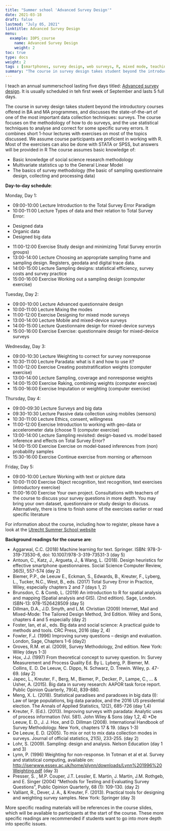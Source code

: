 ```yaml
---
title: "Summer school 'Advanced Survey Design'"
date: 2021-03-18
draft: false
lastmod: "July 05, 2021"
linktitle: Advanced Survey Design
menu:
  example: IOPS_course
    name: Advanced Survey Design
    weight: 2
toc: true
type: docs
weight: 2
tags : [smartphones, survey design, web surveys, R, mixed mode, teaching]
summary: "The course in survey design takes student beyond the introductory courses offered in BA and MA programmes, and discusses the state-of-the-art of one of the most important data collection techniques: surveys. The course focuses on the methodology of how to do surveys, and the use statistical techniques to analyse and correct for some specific survey errors. It combines short 1-hour lectures with exercises on most of the topics discussed. We assume course participants are proficient in working with R."
---
```


I teach an annual summerschool lasting five days titled: [Advanced survey design](https://www.uu.nl/professionals/programmas/advanced-survey-design). It is usually scheduled in teh first week of September and lasts 5 full days.

The course in survey design takes student beyond the introductory courses offered in BA and MA programmes, and discusses the state-of-the-art of one of the most important data collection techniques: surveys. The course focuses on the methodology of how to do surveys, and the use statistical techniques to analyse and correct for some specific survey errors. It combines short 1-hour lectures with exercises on most of the topics discussed. We assume course participants are proficient in working with R. Most of the exercises can also be done with STATA or SPSS, but answers will be provided in R
The course assumes basic knowledge of:
- Basic knowledge of social science research methodology
- Multivariate statistics up to the General Linear Model
- The basics of survey methodology (the basic of sampling questionnaire design, collecting and processing data)

**Day-to-day schedule**:

Monday, Day 1:
* 09:00-10:00	Lecture	Introduction to the Total Survey Error Paradigm	
* 10:00-11:00	Lecture	Types of data and their relation to Total Survey Error:
-	Designed data
-	Organic data
-	Designed big data	
* 11:00-12:00	Exercise 	Study design and minimizing Total Survey error(in groups)	
* 13:00-14:00	Lecture 	Choosing an appropriate sampling frame and sampling design. Registers, geodata and digital trace data.	
* 14:00-15:00	Lecture 	Sampling designs: statistical efficiency, survey costs and survey practice
* 15:00-16:00	Exercise 	Working out a sampling design (computer exercise)	

Tuesday, Day 2:	
* 09:00-10:00	Lecture	  Advanced questionnaire design	
* 10:00-11:00	Lecture	  Mixing the modes	
* 11:00-12:00	Exercise 	Designing for mixed mode surveys
* 13:00-14:00	Lecture 	Mobile and mixed-device surveys
* 14:00-15:00	Lecture 	Questionnaire design for mixed-device surveys	
* 15:00-16:00	Exercise 	Exercise: questionnaire design for mixed-device surveys	

Wednesday, Day 3:
* 09:00-10:30	Lecture	  Weighting to correct for survey nonresponse	
* 10:30-11:00	Lecture	  Paradata: what is it and how to use it?	
* 11:00-12:00	Exercise	Creating poststratification weights (computer exercise)	
* 13:00-14:00	Lecture 	Sampling, coverage and nonresponse weights	
* 14:00-15:00	Exercise	Raking, combining weights (computer exercise)	
* 15:00-16:00	Exercise 	Imputation or weighting (computer exercise)	

Thursday, Day 4:
* 09:00-09:30	Lecture	Surveys and big data
* 09:30-10:30	Lecture	Passive data collection using mobiles (sensors)	
* 10:30-11:00	Lecture	Ethics, consent, willingness	
* 11:00-12:00	Exercise	Introduction to working with geo-data or accelerometer data (choose 1) (computer exercise)	
* 13:00-14:00	Lecture	Sampling revisited: 
design-based vs. model based inference and effects on Total Survey Error? 	
* 14:00-15:00	Exercise	Exercise on model-based inferences from (non) probability samples	
* 15:30-16:00	Exercise	Continue exercise from morning or afternoon	

Friday, Day 5:
* 09:00-10:00	Lecture	Working with text or picture data
* 10:00-11:00	Exercise	Object recognition, text recognition, text exercises (introductory exercise)
* 11:00-16:00	Exercise	Your own project. 
Consultations with teachers of the course to discuss your survey questions in more depth. 
You may bring your own dataset, questionnaire or study design to discuss. 
Alternatively, there is time to finish some of the exercises earlier or read specific literature	

For information about the course, including how to register, please have a look at the [Utrecht Summer School website](https://utrechtsummerschool.nl/courses/social-sciences/advanced-survey-design)

**Background readings for the course are**:

* Aggarwal, C.C. (2018) Machine learning for text. Springer. ISBN: 978-3-319-73530-6, doi: 10.1007/978-3-319-73531-3 (day 5)
* Antoun, C., Katz, J., Argueta, J., & Wang, L. (2018). Design heuristics for effective smartphone questionnaires. Social Science Computer Review, 36(5), 557-574 (day 2)
* Biemer, P.P., de Leeuw E., Eckman, S., Edwards, B., Kreuter, F., Lyberg, L., Tucker, N.C., West, B., eds. (2017) Total Survey Error in Practice, Wiley, especially chapters 2 and 7 (days 1, 2)
* Brunsdon, C. & Comb, L. (2019) An introduction to R for spatial analysis and mapping (Spatial analysis and GIS). (2nd edition). Sage, London. ISBN-13: 978-1526428509 (day 5)
* Dillman, D.A., J.D. Smyth, and L.M. Christian (2009) Internet, Mail and Mixed-Mode: The Tailored Design Method, 3rd Edition. Wiley and Sons, chapters 4 and 5 especially (day 2)
* Foster, Ian, et al., eds. Big data and social science: A practical guide to methods and tools. CRC Press, 2016 (day 2, 4)
* Fowler, F.J. (1996) Improving survey questions – design and evaluation. London, Sage, Chapters 1-6 (day2)
* Groves, R.M. et al. (2009), Survey Methodology, 2nd edition. New York: Wiley (days 1-3)
* Hox, J.J. (1997) From theoretical concept to survey question. In: Survey Measurement and Process Quality Ed. By L. Lyberg, P. Biemer, M. Collins, E. D. De Leeuw, C. Dippo, N. Schwarz, D. Trewin. Wiley, p. 47-69. (day 2)
* Japec, L., Kreuter, F., Berg, M., Biemer, P., Decker, P., Lampe, C., ... & Usher, A. (2015). Big data in survey research: AAPOR task force report. Public Opinion Quarterly, 79(4), 839-880.
* Meng, X. L. (2018). Statistical paradises and paradoxes in big data (I): Law of large populations, big data paradox, and the 2016 US presidential election. The Annals of Applied Statistics, 12(2), 685-726 (day 1,4)
* Kreuter, F. (Ed.). (2013). Improving surveys with paradata: Analytic uses of process information (Vol. 581). John Wiley & Sons (day 1,2, 4)
*De Leeuw, E. D., J. J. Hox, and D. Dillman (2008). International Handbook of Survey Methodology. New York, chapters 17 & 19. (days 1-3)
* De Leeuw, E. D. (2005). To mix or not to mix data collection modes in surveys. Journal of official statistics, 21(5), 233-255. (day 2)
* Lohr, S. (2009). Sampling: design and analysis. Nelson Education (day 1 and 3)
* Lynn, P. (1996) Weighting for non-response. In Totman et al et al. Survey and statistical computing, available on: http://iserwww.essex.ac.uk/home/plynn/downloads/Lynn%201996%20Weighting.pdf (day 3)
* Presser, S. , M.P. Couper, J.T. Lessler, E. Martin, J. Martin, J.M. Rothgeb, and E. Singer (2004) “Methods for Testing and Evaluating Survey Questions”, Public Opinion Quarterly, 68 (1): 109-130. (day 2)
* Valliant, R., Dever, J. A., & Kreuter, F. (2013). Practical tools for designing and weighting survey samples. New York: Springer (day 3)

More specific reading materials will be references in the course slides, which will be available to participants at the start of the course. These more specific readings are recommended if students want to go into more depth into specific issues.